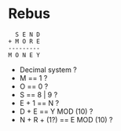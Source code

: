 # Rebus

```
  S E N D
+ M O R E
---------
M O N E Y
```

* Decimal system ?
* M == 1 ?
* O == 0 ?
* S == 8 | 9 ?
* E + 1 == N ?
* D + E == Y MOD (10) ?
* N + R + (1?) == E MOD (10) ?
